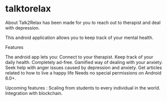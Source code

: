 # talktorelax

About
Talk2Relax has been made for you to reach out to therapist and deal with depression. 

This android application allows you to keep track of your mental health.

Features

The android app lets you:
          Connect to your therapist.
          Keep track of your daily health.
          Completely ad-free.
          Gamified way of dealing with your anxiety.
          Seek help with anger issues caused by depression and anxiety.
          Get articles related to how to live a happy life
          Needs no special permissions on Android 6.0+.


Upcoming features :
          Scaling from students to every individual in the world.
          Integration with blockchain.
          
